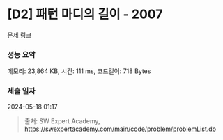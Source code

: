 # [D2] 패턴 마디의 길이 - 2007 

[문제 링크](https://swexpertacademy.com/main/code/problem/problemDetail.do?contestProbId=AV5P1kNKAl8DFAUq) 

### 성능 요약

메모리: 23,864 KB, 시간: 111 ms, 코드길이: 718 Bytes

### 제출 일자

2024-05-18 01:17



> 출처: SW Expert Academy, https://swexpertacademy.com/main/code/problem/problemList.do